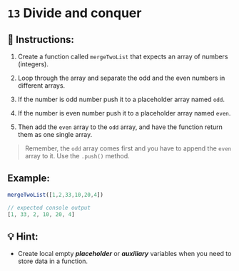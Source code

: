 # `13` Divide and conquer

## 📝 Instructions:

1. Create a function called `mergeTwoList` that expects an array of numbers (integers).

2. Loop through the array and separate the odd and the even numbers in different arrays.

3. If the number is odd number push it to a placeholder array named `odd`.

4. If the number is even number push it to a placeholder array named `even`.

5. Then add the `even` array to the `odd` array, and have the function return them as one single array.

> Remember, the `odd` array comes first and you have to append the `even` array to it. Use the `.push()` method.  

## Example:

```js
mergeTwoList([1,2,33,10,20,4])

// expected console output
[1, 33, 2, 10, 20, 4]
```

## 💡 Hint:

+ Create local empty ***placeholder*** or ***auxiliary*** variables when you need to store data in a function.

